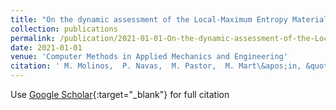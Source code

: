 ```yaml
---
title: "On the dynamic assessment of the Local-Maximum Entropy Material Point Method through an Explicit Predictor-Corrector Scheme"
collection: publications
permalink: /publication/2021-01-01-On-the-dynamic-assessment-of-the-Local-Maximum-Entropy-Material-Point-Method-through-an-Explicit-Predictor-Corrector-Scheme
date: 2021-01-01
venue: 'Computer Methods in Applied Mechanics and Engineering'
citation: ' M. Molinos,  P. Navas,  M. Pastor,  M. Mart\&apos;in, &quot;On the dynamic assessment of the Local-Maximum Entropy Material Point Method through an Explicit Predictor-Corrector Scheme.&quot; Computer Methods in Applied Mechanics and Engineering, 2021.'
---
```

Use [Google Scholar](https://scholar.google.com/scholar?q=On+the+dynamic+assessment+of+the+Local+Maximum+Entropy+Material+Point+Method+through+an+Explicit+Predictor+Corrector+Scheme){:target="_blank"} for full citation